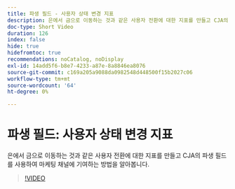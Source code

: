 ```yaml
---
title: 파생 필드 - 사용자 상태 변경 지표
description: 은에서 금으로 이동하는 것과 같은 사용자 전환에 대한 지표를 만들고 CJA의 파생 필드를 사용하여 마케팅 채널에 기여하는 방법을 알아봅니다.
doc-type: Short Video
duration: 126
index: false
hide: true
hidefromtoc: true
recommendations: noCatalog, noDisplay
exl-id: 14add5f6-b8e7-4233-a87e-8a8846ea8076
source-git-commit: c169a205a9088da0982548d448500f15b2027c06
workflow-type: tm+mt
source-wordcount: '64'
ht-degree: 0%

---
```


# 파생 필드: 사용자 상태 변경 지표

은에서 금으로 이동하는 것과 같은 사용자 전환에 대한 지표를 만들고 CJA의 파생 필드를 사용하여 마케팅 채널에 기여하는 방법을 알아봅니다.

<!-- 85_S103_3442450_125_derived-fields-user-state-change-metrics -->
>[!VIDEO](https://video.tv.adobe.com/v/3460040/?learn=on&enablevpops=true&captions=kor)
